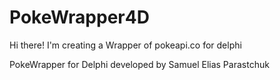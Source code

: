 # PokeWrapper4D
Hi there! I'm creating a Wrapper of pokeapi.co for delphi







PokeWrapper for Delphi developed by Samuel Elias Parastchuk
